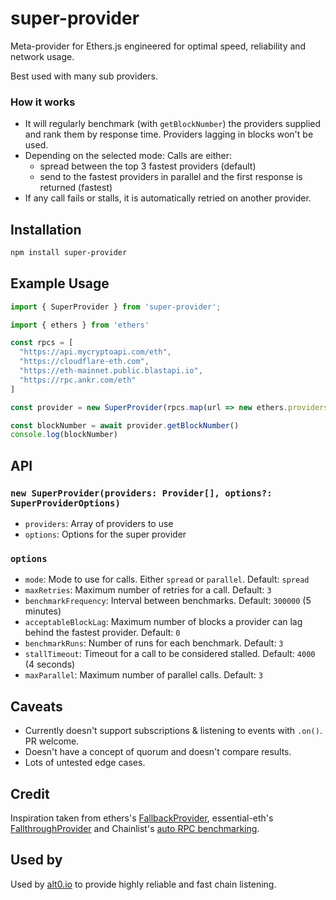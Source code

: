 # super-provider

Meta-provider for Ethers.js engineered for optimal speed, reliability and network usage.

Best used with many sub providers.

### How it works

- It will regularly benchmark (with `getBlockNumber`) the providers supplied and rank them by response time. Providers lagging in blocks won't be used.
- Depending on the selected mode: Calls are either:
  - spread between the top 3 fastest providers (default)
  - send to the fastest providers in parallel and the first response is returned (fastest)
- If any call fails or stalls, it is automatically retried on another provider.

## Installation

```bash
npm install super-provider
```

## Example Usage

```typescript
import { SuperProvider } from 'super-provider';

import { ethers } from 'ethers'

const rpcs = [
  "https://api.mycryptoapi.com/eth",
  "https://cloudflare-eth.com",
  "https://eth-mainnet.public.blastapi.io",
  "https://rpc.ankr.com/eth"
]

const provider = new SuperProvider(rpcs.map(url => new ethers.providers.JsonRpcProvider(url)))

const blockNumber = await provider.getBlockNumber()
console.log(blockNumber)
```

## API

### `new SuperProvider(providers: Provider[], options?: SuperProviderOptions)`
- `providers`: Array of providers to use
- `options`: Options for the super provider

### `options`
- `mode`: Mode to use for calls. Either `spread` or `parallel`. Default: `spread`
- `maxRetries`: Maximum number of retries for a call. Default: `3`
- `benchmarkFrequency`: Interval between benchmarks. Default: `300000` (5 minutes)
- `acceptableBlockLag`: Maximum number of blocks a provider can lag behind the fastest provider. Default: `0`
- `benchmarkRuns`: Number of runs for each benchmark. Default: `3`
- `stallTimeout`: Timeout for a call to be considered stalled. Default: `4000` (4 seconds)
- `maxParallel`: Maximum number of parallel calls. Default: `3`


## Caveats

- Currently doesn't support subscriptions & listening to events with `.on()`. PR welcome.
- Doesn't have a concept of quorum and doesn't compare results.
- Lots of untested edge cases.

## Credit

Inspiration taken from ethers's [FallbackProvider](https://docs.ethers.io/v5/api/providers/other/), essential-eth's [FallthroughProvider](https://github.com/dawsbot/essential-eth/blob/master/src/providers/FallthroughProvider.ts) and Chainlist's [auto RPC benchmarking](https://chainlist.org/chain/1).

## Used by

Used by [alt0.io](https://alt0.io) to provide highly reliable and fast chain listening.
